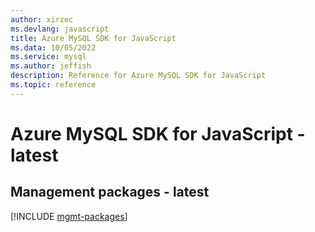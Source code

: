 ```yaml
---
author: xirzec
ms.devlang: javascript
title: Azure MySQL SDK for JavaScript
ms.data: 10/05/2022
ms.service: mysql
ms.author: jeffish
description: Reference for Azure MySQL SDK for JavaScript
ms.topic: reference
---
```

# Azure MySQL SDK for JavaScript - latest

## Management packages - latest
[!INCLUDE [mgmt-packages](mysql-mgmt-index.md)]